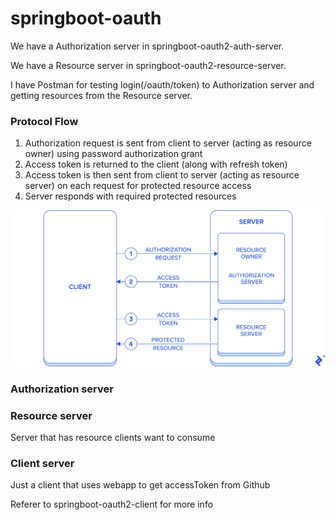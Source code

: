 # springboot-oauth

We have a Authorization server in springboot-oauth2-auth-server.

We have a Resource server in springboot-oauth2-resource-server.

I have Postman for testing login(/oauth/token) to Authorization server and getting resources from the Resource server.

### Protocol Flow

1. Authorization request is sent from client to server (acting as resource owner) using password authorization grant
2. Access token is returned to the client (along with refresh token)
3. Access token is then sent from client to server (acting as resource server) on each request for protected resource access
4. Server responds with required protected resources

![alt text](https://github.com/folaulau/springboot-oauth/blob/main/auth-flow.png)

### Authorization server

### Resource server
Server that has resource clients want to consume

### Client server
Just a client that uses webapp to get accessToken from Github

Referer to springboot-oauth2-client for more info
